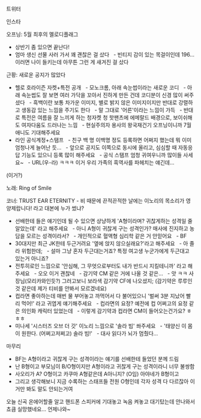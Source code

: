 


트위터



인스타

오프닝: 5월 최후의 멜로디플래그
- 상반기 좀 있으면 끝난다!
- 엄마 생신 선물 사러 가서 꽤 괜찮은 걸 샀다
  - 빈티지 감이 있는 목걸이인데 196...이러면 나이 들키는데 아무튼 그런 게 새겨진 걸 샀다

근황: 새로운 공지가 많았다
- 헬로 호라이즌 자켓+특전 공개
  - 모노크롬, 아래 속눈썹이라는 새로운 코디
  - 아래 속눈썹도 잘 보면 여러 가닥을 꼬아서 진하게 만든 건데 코디분이 신경 많이 써주셨다
  - 흑백이란 보통 차가운 이미지, 별로 밝지 않은 이미지이지만 반대로 강렬하고 생동감 있는 느낌을 주기도 한다
  - 말 그대로 '어른'이라는 느낌이 가득
  - 반대로 특전은 여름을 잘 느끼게 하는 청자켓 청 핫팬츠에 에메랄드 배경으로, 보이쉬해도 여자다움도 드러나는 느낌
  - 현실주의자 용사의 왕국재건기 오프닝이니까 7월 애니도 기대해주세요
- 라인 공식계정+스탬프
  - 친구 백 명 이백명 정도 등록하면 어쩌지 했는데 뭐 이미 엄청나게 늘어난 듯...
  - 앞으로 공지도 이쪽으로 동시에 올리고, 심심할 때 자동응답 기능도 있으니 등록 많이 해주세요
  - 공식 스탬프 엄청 귀여우니까 많이들 사세요~
  - URL(우-라) ㅋㅋㅋ 이거 우리 가족의 흑역사를 파헤치는 얘긴데...



(이거?)

노래: Ring of Smile

코너: TRUST EAR ETERNITY - 비 때문에 끈적끈적한 날에는 이노리의 목소리가 영양제랍니다! 라고 대본에 누가 썼냐?
- 선배한테 들은 얘기인데 될 수 있으면 상냥하게 'A형이라며? 귀찮게하는 성격일 줄 알았는데' 라고 해주세요
  - 아니 A형이 귀찮게 구는 성격인가? 매사에 진지하고 농담을 모르는 성격이라서?
  - 개인적으로 혈액형 심리학 같은 거 안믿어요
  - BF
- 30대지만 최근 JK한테 두근거려요 '옆에 앉지 않으실래요?'라고 해주세요
  - 아 졸라 위험한데;
  - 설마 그냥 혼자 두근대는거죠? 특정 여고생 누군가에게 두근대고 있는거 아니죠?
- 전투히로인 느낌으로 '안심해, 그 무엇으로부터도 내가 반드시 지킬테니까' 라고 해주세요
  - 오오 이거 괜찮네
  - 감기약 CM 같은 거에 나올 것 같은...
  - 앗 ㅋㅋ 사장님(모리카와인듯?) 그러고보니 보라색 감기약 CF에 나오셨지; (감기약은 루루인 것 같은데 제가 티비를 안봐서 모르겠네요)
- 컵라면 좋아하는데 매번 물 부어놓고 까먹어서 다 불어있으니 '벌써 3분 지났어 빨리 먹어!' 라고 귀엽게 얘기해주세요
  - 컵라면의 요정? 예전에 컵 어쩌고의 요정 같은 의인화 캐릭터 있었는데
  - 이렇게 감기약과 컵라면 CM이 들어오는건가요? ㅎㅎㅎ
- 미나세 '시스터즈 오브 더 갓' 이노리 느낌으로 '솔라 빔' 쏴주세요
  - '태양신 이 몸이 원한다. (어쩌고저쩌고) 솔라 빔!'
  - 대사 읽다가 뇌가 멈췄다...

마무리
- BF는 A형이라고 귀찮게 구는 성격이라는 얘기를 선배한테 들었던 분께 드림
- 난 B형이고 부모님이 B/O형이지만 A형이라고 귀찮게 구는 성격이라니 너무 불쌍함
- 사오리가 A? O형이고 카쿠마 A형같은데 A아니지? (O임) 아야네가 B형이고
- 그리고 생각해보니 지금 수록하는 스태프들 전원 O형인데 각자 성격 다 다르잖아 이거만 봐도 말도 안되는거여

오늘 신곡 온에어할줄 알고 핸드폰 스피커에 기대놓고 녹음 켜놓고 대기탔는데 안나와서 쵸큼 실망했네요...
언제나와~
